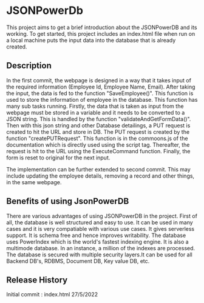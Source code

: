 # JSONPowerDb
This project aims to get a brief introduction about the JSONPowerDB and its working. To get started, this project includes an index.html file when run on a local machine puts the input data into the database that is already created. 
## Description
In the first commit, the webpage is designed in a way that it takes input of the required information (Employee Id, Employee Name, Email). After taking the input, the data is fed to the function "SaveEmployee()". This function is used to store the information of employee in the database. This function has many sub tasks running. Firstly, the data that is taken as input from the webpage must be stored in a variable and it needs to be converted to a JSON string. This is handled by the function "validateAndGetFormData()". Then with this json string and other Database detailings, a PUT request is created to hit the URL and store in DB. The PUT request is created by the function "createPUTRequest". This function is in the commoons.js of the documentation which is directly used using the script tag. Thereafter, the request is hit to the URL using the ExecuteCommand function. Finally, the form is reset to original for the next input.

The implementation can be further extended to second commit. This may include updating the employee details, removing a record and other things, in the same webpage. 

## Benefits of using JsonPowerDB
There are various advantages of using JSONPowerDB in the project. First of all, the database is well structured and easy to use. It can be used in many cases and it is very compatiable with various use cases. It gives serverless support. It is schema free and hence improves writability. The database uses PowerIndex which is the world's fastest indexing engine. It is also a multimode database. In an instance, a million of the indexes are processed. The database is secured with multiple security layers.It can be used for all Backend DB's, RDBMS, Document DB, Key value DB, etc.

## Release History
Initial commit : index.html 27/5/2022
